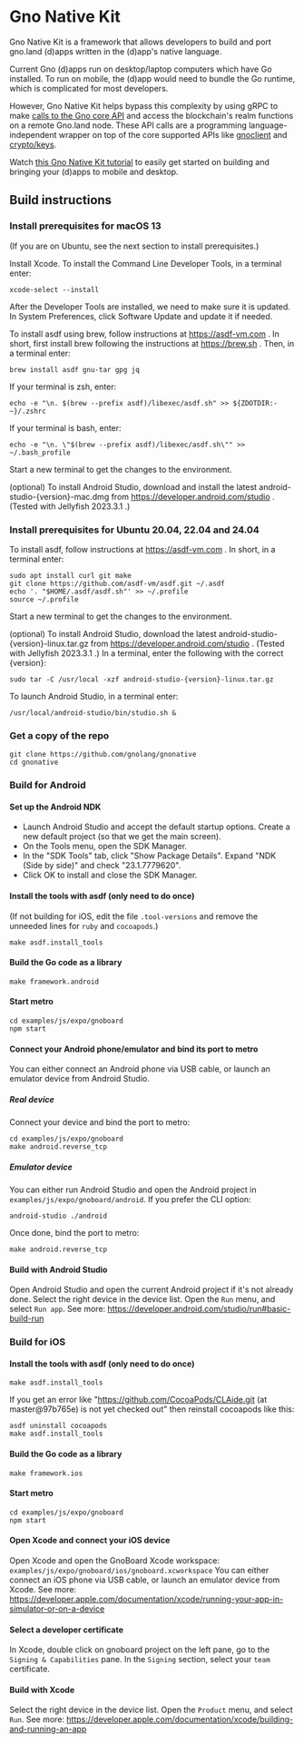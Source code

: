 # Gno Native Kit

Gno Native Kit is a framework that allows developers to build and port gno.land (d)apps written in the (d)app's native language.

Current Gno (d)apps run on desktop/laptop computers which have Go installed. To run on mobile, the (d)app would need to bundle the Go runtime, which is complicated for most developers.

However, Gno Native Kit helps bypass this complexity by using gRPC to make [calls to the Gno core API](https://buf.build/gnolang/gnonative/docs/main:land.gno.gnonative.v1) and access the blockchain's realm functions on a remote Gno.land node.
These API calls are a programming language-independent wrapper on top of the core supported APIs like [gnoclient](https://github.com/gnolang/gno/tree/master/gno.land/pkg/gnoclient) and [crypto/keys](https://github.com/gnolang/gno/tree/master/tm2/pkg/crypto/keys).

Watch [this Gno Native Kit tutorial](https://www.youtube.com/watch?v=N1HLyQDHGQ0) to easily get started on building and bringing your (d)apps to mobile and desktop.

## Build instructions

### Install prerequisites for macOS 13

(If you are on Ubuntu, see the next section to install prerequisites.)

Install Xcode. To install the Command Line Developer Tools, in a terminal enter:

    xcode-select --install

After the Developer Tools are installed, we need to make sure it is updated. In
System Preferences, click Software Update and update it if needed.

To install asdf using brew, follow instructions at https://asdf-vm.com . In short,
first install brew following the instructions at https://brew.sh . Then, in
a terminal enter:

    brew install asdf gnu-tar gpg jq

If your terminal is zsh, enter:

    echo -e "\n. $(brew --prefix asdf)/libexec/asdf.sh" >> ${ZDOTDIR:-~}/.zshrc

If your terminal is bash, enter:

    echo -e "\n. \"$(brew --prefix asdf)/libexec/asdf.sh\"" >> ~/.bash_profile

Start a new terminal to get the changes to the environment.

(optional) To install Android Studio, download and install the latest
android-studio-{version}-mac.dmg from https://developer.android.com/studio .
(Tested with Jellyfish 2023.3.1 .)

### Install prerequisites for Ubuntu 20.04, 22.04 and 24.04

To install asdf, follow instructions at https://asdf-vm.com . In short, in
a terminal enter:

    sudo apt install curl git make
    git clone https://github.com/asdf-vm/asdf.git ~/.asdf
    echo '. "$HOME/.asdf/asdf.sh"' >> ~/.profile
    source ~/.profile

Start a new terminal to get the changes to the environment.

(optional) To install Android Studio, download the latest
android-studio-{version}-linux.tar.gz from
https://developer.android.com/studio . (Tested with Jellyfish 2023.3.1 .)
In a terminal, enter the following with the correct {version}:

    sudo tar -C /usr/local -xzf android-studio-{version}-linux.tar.gz

To launch Android Studio, in a terminal enter:

    /usr/local/android-studio/bin/studio.sh &

### Get a copy of the repo

```console
git clone https://github.com/gnolang/gnonative
cd gnonative
```

### Build for Android

#### Set up the Android NDK

-   Launch Android Studio and accept the default startup options. Create a new
    default project (so that we get the main screen).
-   On the Tools menu, open the SDK Manager.
-   In the "SDK Tools" tab, click "Show Package Details". Expand
    "NDK (Side by side)" and check "23.1.7779620".
-   Click OK to install and close the SDK Manager.

#### Install the tools with asdf (only need to do once)

(If not building for iOS, edit the file `.tool-versions` and remove the unneeded lines for `ruby` and `cocoapods`.)

```console
make asdf.install_tools
```

#### Build the Go code as a library

```console
make framework.android
```

#### Start metro

```console
cd examples/js/expo/gnoboard
npm start
```

#### Connect your Android phone/emulator and bind its port to metro

You can either connect an Android phone via USB cable, or launch an emulator device from Android Studio.

##### Real device

Connect your device and bind the port to metro:

```console
cd examples/js/expo/gnoboard
make android.reverse_tcp
```

##### Emulator device

You can either run Android Studio and open the Android project in `examples/js/expo/gnoboard/android`.
If you prefer the CLI option:

```console
android-studio ./android
```

Once done, bind the port to metro:

```console
make android.reverse_tcp
```

#### Build with Android Studio

Open Android Studio and open the current Android project if it's not already done.
Select the right device in the device list. Open the `Run` menu, and select `Run app`.
See more: https://developer.android.com/studio/run#basic-build-run

### Build for iOS

#### Install the tools with asdf (only need to do once)

```console
make asdf.install_tools
```

If you get an error like "https://github.com/CocoaPods/CLAide.git (at master@97b765e) is not yet checked out" then reinstall cocoapods like this:

```console
asdf uninstall cocoapods
make asdf.install_tools
```

#### Build the Go code as a library

```console
make framework.ios
```

#### Start metro

```console
cd examples/js/expo/gnoboard
npm start
```

#### Open Xcode and connect your iOS device

Open Xcode and open the GnoBoard Xcode workspace: `examples/js/expo/gnoboard/ios/gnoboard.xcworkspace`
You can either connect an iOS phone via USB cable, or launch an emulator device from Xcode.
See more: https://developer.apple.com/documentation/xcode/running-your-app-in-simulator-or-on-a-device

#### Select a developer certificate

In Xcode, double click on gnoboard project on the left pane, go to the `Signing & Capabilities` pane.
In the `Signing` section, select your `team` certificate.

#### Build with Xcode

Select the right device in the device list. Open the `Product` menu, and select `Run`.
See more: https://developer.apple.com/documentation/xcode/building-and-running-an-app
